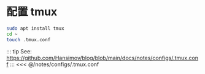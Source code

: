 # 配置 tmux

```sh
sudo apt install tmux
cd ~
touch .tmux.conf
```

::: tip See: https://github.com/Hansimov/blog/blob/main/docs/notes/configs/.tmux.conf
:::
<<< @/notes/configs/.tmux.conf